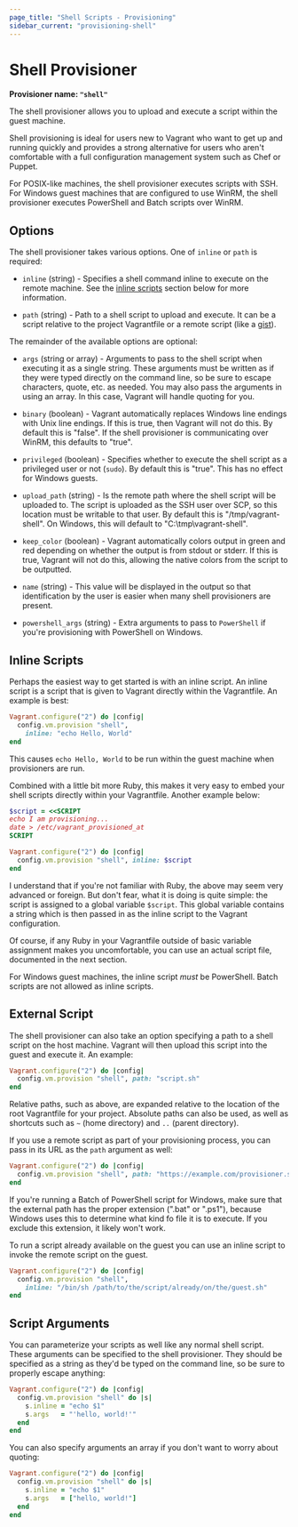 ```yaml
---
page_title: "Shell Scripts - Provisioning"
sidebar_current: "provisioning-shell"
---
```


# Shell Provisioner

**Provisioner name: `"shell"`**

The shell provisioner allows you to upload and execute a script within
the guest machine.

Shell provisioning is ideal for users new to Vagrant who want to get up
and running quickly and provides a strong alternative for users who aren't
comfortable with a full configuration management system such as Chef or
Puppet.

For POSIX-like machines, the shell provisioner executes scripts with
SSH. For Windows guest machines that are configured to use WinRM, the
shell provisioner executes PowerShell and Batch scripts over WinRM.

## Options

The shell provisioner takes various options. One of `inline` or `path`
is required:

* `inline` (string) - Specifies a shell command inline to execute on the
  remote machine. See the [inline scripts](#inline-scripts) section below
  for more information.

* `path` (string) - Path to a shell script to upload and execute. It can be a
  script relative to the project Vagrantfile or a remote script (like a [gist](http://gist.github.com)).

The remainder of the available options are optional:

* `args` (string or array) - Arguments to pass to the shell script when executing it
  as a single string. These arguments must be written as if they were typed
  directly on the command line, so be sure to escape characters, quote,
  etc. as needed. You may also pass the arguments in using an array. In this
  case, Vagrant will handle quoting for you.

* `binary` (boolean) - Vagrant automatically replaces Windows line endings with
  Unix line endings. If this is true, then Vagrant will not do this. By default
  this is "false". If the shell provisioner is communicating over WinRM, this
  defaults to "true".

* `privileged` (boolean) - Specifies whether to execute the shell script
  as a privileged user or not (`sudo`). By default this is "true". This has
  no effect for Windows guests.

* `upload_path` (string) - Is the remote path where the shell script will
  be uploaded to. The script is uploaded as the SSH user over SCP, so this
  location must be writable to that user. By default this is
  "/tmp/vagrant-shell". On Windows, this will default to
  "C:\tmp\vagrant-shell".

* `keep_color` (boolean) - Vagrant automatically colors output in green and
  red depending on whether the output is from stdout or stderr. If this is
  true, Vagrant will not do this, allowing the native colors from the script
  to be outputted.

* `name` (string) - This value will be displayed in the output so that
  identification by the user is easier when many shell provisioners are present.

* `powershell_args` (string) - Extra arguments to pass to `PowerShell`
  if you're provisioning with PowerShell on Windows.

<a name="inline-scripts"></a>
## Inline Scripts

Perhaps the easiest way to get started is with an inline script. An
inline script is a script that is given to Vagrant directly within
the Vagrantfile. An example is best:

```ruby
Vagrant.configure("2") do |config|
  config.vm.provision "shell",
    inline: "echo Hello, World"
end
```

This causes `echo Hello, World` to be run within the guest machine when
provisioners are run.

Combined with a little bit more Ruby, this makes it very easy to embed
your shell scripts directly within your Vagrantfile. Another example below:

```ruby
$script = <<SCRIPT
echo I am provisioning...
date > /etc/vagrant_provisioned_at
SCRIPT

Vagrant.configure("2") do |config|
  config.vm.provision "shell", inline: $script
end
```

I understand that if you're not familiar with Ruby, the above may seem very
advanced or foreign. But don't fear, what it is doing is quite simple:
the script is assigned to a global variable `$script`. This global variable
contains a string which is then passed in as the inline script to the
Vagrant configuration.

Of course, if any Ruby in your Vagrantfile outside of basic variable assignment
makes you uncomfortable, you can use an actual script file, documented in
the next section.

For Windows guest machines, the inline script _must_ be PowerShell. Batch
scripts are not allowed as inline scripts.

## External Script

The shell provisioner can also take an option specifying a path to
a shell script on the host machine. Vagrant will then upload this script
into the guest and execute it. An example:

```ruby
Vagrant.configure("2") do |config|
  config.vm.provision "shell", path: "script.sh"
end
```

Relative paths, such as above, are expanded relative to the location
of the root Vagrantfile for your project. Absolute paths can also be used,
as well as shortcuts such as `~` (home directory) and `..` (parent directory).

If you use a remote script as part of your provisioning process, you can pass in
its URL as the `path` argument as well:

```ruby
Vagrant.configure("2") do |config|
  config.vm.provision "shell", path: "https://example.com/provisioner.sh"
end
```

If you're running a Batch of PowerShell script for Windows, make sure
that the external path has the proper extension (".bat" or ".ps1"), because
Windows uses this to determine what kind fo file it is to execute. If you
exclude this extension, it likely won't work.

To run a script already available on the guest you can use an inline script to
invoke the remote script on the guest.

```ruby
Vagrant.configure("2") do |config|
  config.vm.provision "shell",
    inline: "/bin/sh /path/to/the/script/already/on/the/guest.sh"
end
```

## Script Arguments

You can parameterize your scripts as well like any normal shell script.
These arguments can be specified to the shell provisioner. They should
be specified as a string as they'd be typed on the command line, so
be sure to properly escape anything:

```ruby
Vagrant.configure("2") do |config|
  config.vm.provision "shell" do |s|
    s.inline = "echo $1"
    s.args   = "'hello, world!'"
  end
end
```

You can also specify arguments an array if you don't want to worry about
quoting:

```ruby
Vagrant.configure("2") do |config|
  config.vm.provision "shell" do |s|
    s.inline = "echo $1"
    s.args   = ["hello, world!"]
  end
end
```

